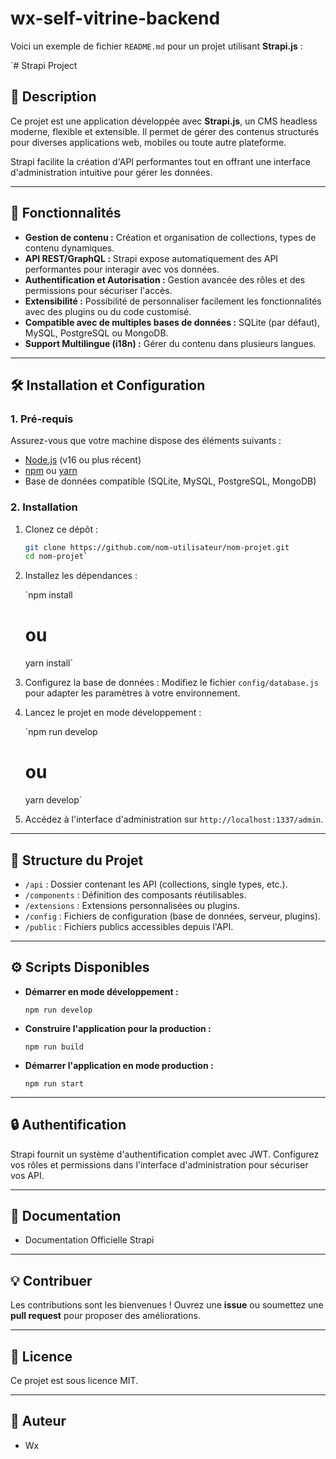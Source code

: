 # wx-self-vitrine-backend

Voici un exemple de fichier `README.md` pour un projet utilisant **Strapi.js** :

`# Strapi Project

## 📖 Description
Ce projet est une application développée avec **Strapi.js**, un CMS headless moderne, flexible et extensible. Il permet de gérer des contenus structurés pour diverses applications web, mobiles ou toute autre plateforme.

Strapi facilite la création d'API performantes tout en offrant une interface d'administration intuitive pour gérer les données.

---

## 🚀 Fonctionnalités
- **Gestion de contenu :** Création et organisation de collections, types de contenu dynamiques.
- **API REST/GraphQL :** Strapi expose automatiquement des API performantes pour interagir avec vos données.
- **Authentification et Autorisation :** Gestion avancée des rôles et des permissions pour sécuriser l'accès.
- **Extensibilité :** Possibilité de personnaliser facilement les fonctionnalités avec des plugins ou du code customisé.
- **Compatible avec de multiples bases de données :** SQLite (par défaut), MySQL, PostgreSQL ou MongoDB.
- **Support Multilingue (i18n) :** Gérer du contenu dans plusieurs langues.

---

## 🛠️ Installation et Configuration

### 1. Pré-requis
Assurez-vous que votre machine dispose des éléments suivants :
- [Node.js](https://nodejs.org/) (v16 ou plus récent)
- [npm](https://www.npmjs.com/) ou [yarn](https://yarnpkg.com/)
- Base de données compatible (SQLite, MySQL, PostgreSQL, MongoDB)

### 2. Installation
1. Clonez ce dépôt :
   ```bash
   git clone https://github.com/nom-utilisateur/nom-projet.git
   cd nom-projet` 

2.  Installez les dépendances :
    
    `npm install
    # ou
    yarn install` 
    
3.  Configurez la base de données : Modifiez le fichier `config/database.js` pour adapter les paramètres à votre environnement.
    
4.  Lancez le projet en mode développement :
    
    `npm run develop
    # ou
    yarn develop` 
    
5.  Accédez à l'interface d'administration sur `http://localhost:1337/admin`.
    

* * *

📂 Structure du Projet
----------------------

*   `/api` : Dossier contenant les API (collections, single types, etc.).
*   `/components` : Définition des composants réutilisables.
*   `/extensions` : Extensions personnalisées ou plugins.
*   `/config` : Fichiers de configuration (base de données, serveur, plugins).
*   `/public` : Fichiers publics accessibles depuis l'API.

* * *

⚙️ Scripts Disponibles
----------------------

*   **Démarrer en mode développement :**
    
    `npm run develop` 
    
*   **Construire l'application pour la production :**
    
    `npm run build` 
    
*   **Démarrer l'application en mode production :**
    
    `npm run start` 
    

* * *

🔒 Authentification
-------------------

Strapi fournit un système d'authentification complet avec JWT. Configurez vos rôles et permissions dans l'interface d'administration pour sécuriser vos API.

* * *

📖 Documentation
----------------

*   Documentation Officielle Strapi

* * *

💡 Contribuer
-------------

Les contributions sont les bienvenues ! Ouvrez une **issue** ou soumettez une **pull request** pour proposer des améliorations.

* * *

📝 Licence
----------

Ce projet est sous licence MIT.

* * *

👤 Auteur
---------

*   Wx
